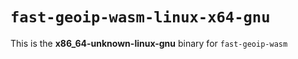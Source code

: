 # `fast-geoip-wasm-linux-x64-gnu`

This is the **x86_64-unknown-linux-gnu** binary for `fast-geoip-wasm`
